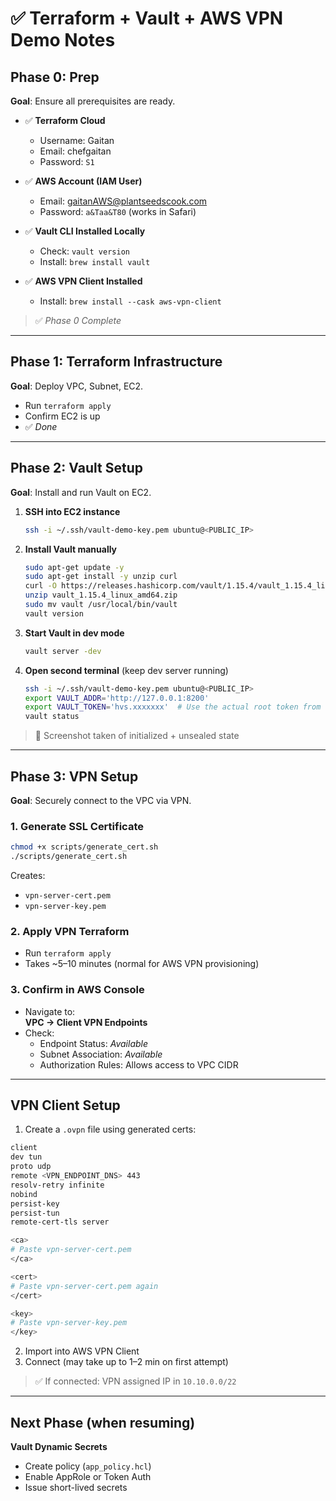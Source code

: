 # ✅ Terraform + Vault + AWS VPN Demo Notes

## Phase 0: Prep

**Goal**: Ensure all prerequisites are ready.

- ✅ **Terraform Cloud**  
  - Username: Gaitan  
  - Email: chefgaitan  
  - Password: `S1`  

- ✅ **AWS Account (IAM User)**  
  - Email: <gaitanAWS@plantseedscook.com>  
  - Password: `a&Taa&T80` (works in Safari)

- ✅ **Vault CLI Installed Locally**  
  - Check: `vault version`  
  - Install: `brew install vault`

- ✅ **AWS VPN Client Installed**  
  - Install: `brew install --cask aws-vpn-client`

> ✅ *Phase 0 Complete*

---

## Phase 1: Terraform Infrastructure

**Goal**: Deploy VPC, Subnet, EC2.

- Run `terraform apply`
- Confirm EC2 is up
- ✅ *Done*

---

## Phase 2: Vault Setup

**Goal**: Install and run Vault on EC2.

1. **SSH into EC2 instance**  

   ```bash
   ssh -i ~/.ssh/vault-demo-key.pem ubuntu@<PUBLIC_IP>
   ```

2. **Install Vault manually**

   ```bash
   sudo apt-get update -y
   sudo apt-get install -y unzip curl
   curl -O https://releases.hashicorp.com/vault/1.15.4/vault_1.15.4_linux_amd64.zip
   unzip vault_1.15.4_linux_amd64.zip
   sudo mv vault /usr/local/bin/vault
   vault version
   ```

3. **Start Vault in dev mode**

   ```bash
   vault server -dev
   ```

4. **Open second terminal** (keep dev server running)

   ```bash
   ssh -i ~/.ssh/vault-demo-key.pem ubuntu@<PUBLIC_IP>
   export VAULT_ADDR='http://127.0.0.1:8200'
   export VAULT_TOKEN='hvs.xxxxxxx'  # Use the actual root token from vault dev output
   vault status
   ```

> 📸 Screenshot taken of initialized + unsealed state

---

## Phase 3: VPN Setup

**Goal**: Securely connect to the VPC via VPN.

### 1. Generate SSL Certificate

```bash
chmod +x scripts/generate_cert.sh
./scripts/generate_cert.sh
```

Creates:

- `vpn-server-cert.pem`
- `vpn-server-key.pem`

### 2. Apply VPN Terraform

- Run `terraform apply`
- Takes ~5–10 minutes (normal for AWS VPN provisioning)

### 3. Confirm in AWS Console

- Navigate to:  
  **VPC → Client VPN Endpoints**
- Check:
  - Endpoint Status: *Available*
  - Subnet Association: *Available*
  - Authorization Rules: Allows access to VPC CIDR

---

## VPN Client Setup

1. Create a `.ovpn` file using generated certs:

```bash
client
dev tun
proto udp
remote <VPN_ENDPOINT_DNS> 443
resolv-retry infinite
nobind
persist-key
persist-tun
remote-cert-tls server

<ca>
# Paste vpn-server-cert.pem
</ca>

<cert>
# Paste vpn-server-cert.pem again
</cert>

<key>
# Paste vpn-server-key.pem
</key>
```

2. Import into AWS VPN Client
3. Connect (may take up to 1–2 min on first attempt)

> ✅ If connected: VPN assigned IP in `10.10.0.0/22`

---

## Next Phase (when resuming)

**Vault Dynamic Secrets**

- Create policy (`app_policy.hcl`)
- Enable AppRole or Token Auth
- Issue short-lived secrets
